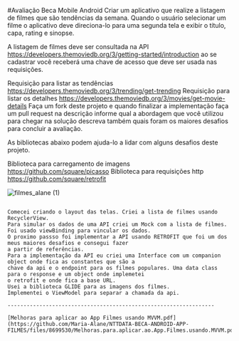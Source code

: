 #Avaliação Beca Mobile Android
Criar um aplicativo que realize a listagem de filmes que são tendências da semana. Quando o usuário selecionar um filme o aplicativo deve direciona-lo para uma segunda tela e exibir o título, capa, rating e sinopse.

A listagem de filmes deve ser consultada na API https://developers.themoviedb.org/3/getting-started/introduction ao se cadastrar você receberá uma chave de acesso que deve ser usada nas requisições.

Requisição para listar as tendências https://developers.themoviedb.org/3/trending/get-trending
Requisição para listar os detalhes https://developers.themoviedb.org/3/movies/get-movie-details
Faça um fork deste projeto e quando finalizar a implementação faça um pull request na descrição informe qual a abordagem que você utilizou para chegar na solução descreva também quais foram os maiores desafios para concluir a avaliação.

As bibliotecas abaixo podem ajuda-lo a lidar com alguns desafios deste projeto.

Biblioteca para carregamento de imagens https://github.com/square/picasso
Biblioteca para requisições http https://github.com/square/retrofit

![filmes_alane (1)](https://user-images.githubusercontent.com/86122295/167842434-4663c020-5c02-4a3e-8237-b52034927132.gif)

~~~~~~~~~~~~~~~~~~~~~~~~~~~~~~~~~~~~~~~~~~~~~~~~~~~~~~~~~~~~~~

Comecei criando o layout das telas. Criei a lista de filmes usando RecyclerView.
Para simular os dados de uma API criei um Mock com a lista de filmes.
Foi usado viewBinding para vincular os dados.
O proximo passso foi implementar a API usando RETROFIT que foi um dos meus maiores desafios e consegui fazer 
a partir de referências.
Para a implementação da API eu criei uma Interface com um companion object onde fica as constantes que são a 
chave da api e o endpoint para os filmes populares. Uma data class para o response e um object onde implemetei 
o retrofit e onde fica a base URL.
Usei a biblioteca GLIDE para as imagens dos filmes.
Implementei o ViewModel para separar a chamada da api.

-----------------------------------------------------------------

[Melhoras para aplicar ao App Filmes usando MVVM.pdf](https://github.com/Maria-Alane/NTTDATA-BECA-ANDROID-APP-FILMES/files/8699530/Melhoras.para.aplicar.ao.App.Filmes.usando.MVVM.pdf)
